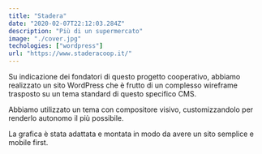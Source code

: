 ```yaml
---
title: "Stadera"
date: "2020-02-07T22:12:03.284Z"
description: "Più di un supermercato"
image: "./cover.jpg"
techologies: ["wordpress"]
url: "https://www.staderacoop.it/"
---
```

Su indicazione dei fondatori di questo progetto cooperativo, abbiamo realizzato un sito WordPress che è frutto di un complesso wireframe trasposto su un tema standard di questo specifico CMS. 

Abbiamo utilizzato un tema con compositore visivo, customizzandolo per renderlo autonomo il più possibile.

La grafica è stata adattata e montata in modo da avere un sito semplice e mobile first.
